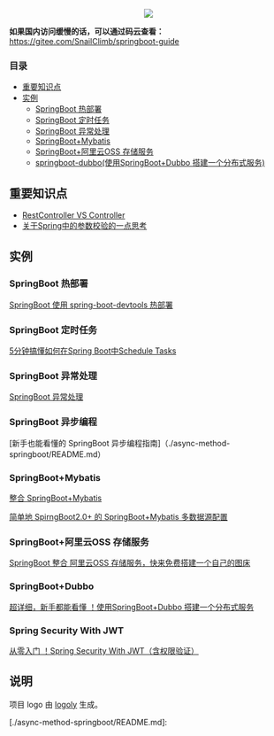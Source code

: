 <p align="center">
<a href="https://github.com/Snailclimb/springboot-guide" target="_blank">
	<img src="https://my-blog-to-use.oss-cn-beijing.aliyuncs.com/2019-7/spring-boot-guide.png" width=""/>
</a>
</p>

**如果国内访问缓慢的话，可以通过码云查看：** https://gitee.com/SnailClimb/springboot-guide

### 目录

- [重要知识点](#重要知识点)
- [实例](#实例)
    - [SpringBoot 热部署](#springboot-热部署)
    - [SpringBoot 定时任务](#springboot-定时任务)
    - [SpringBoot 异常处理](#springboot-异常处理)
    - [SpringBoot+Mybatis](#springbootmybatis)
    - [SpringBoot+阿里云OSS 存储服务](#springboot阿里云oss-存储服务)
    - [springboot-dubbo(使用SpringBoot+Dubbo 搭建一个分布式服务)](#springboot-dubbo使用springbootdubbo-搭建一个分布式服务)

## 重要知识点

- [RestController VS Controller](./md/RestControllerVSController.md) 
- [关于Spring中的参数校验的一点思考](./md/spring-bean-validation)

## 实例

### SpringBoot 热部署

[SpringBoot 使用 spring-boot-devtools 热部署](./md/spring-boot-devtools.md)

### SpringBoot 定时任务	

[5分钟搞懂如何在Spring Boot中Schedule Tasks](./md/SpringBoot-ScheduleTasks.md) 

### SpringBoot 异常处理

[SpringBoot 异常处理](./md/springboot-handle-exception.md)

### SpringBoot 异步编程

[新手也能看懂的 SpringBoot 异步编程指南]（./async-method-springboot/README.md）

### SpringBoot+Mybatis

[整合 SpringBoot+Mybatis](./md/springboot-mybatis.md)

[简单地 SpirngBoot2.0+ 的 SpringBoot+Mybatis 多数据源配置](./md/springboot-mybatis-mutipledatasource.md)

### SpringBoot+阿里云OSS 存储服务

[SpringBoot 整合 阿里云OSS 存储服务，快来免费搭建一个自己的图床](./md/springboot-oss.md)

###   SpringBoot+Dubbo

[超详细，新手都能看懂 ！使用SpringBoot+Dubbo 搭建一个分布式服务](./md/springboot-dubbo.md)

### Spring Security With JWT

[从零入门 ！Spring Security With JWT（含权限验证）](https://github.com/Snailclimb/spring-security-jwt-guide)

## 说明

 项目 logo 由 [logoly](https://logoly.pro/#/) 生成。

[./async-method-springboot/README.md]: 
